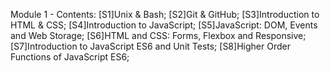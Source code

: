 Module 1 - Contents: 
[S1]Unix & Bash; 
[S2]Git & GitHub; 
[S3]Introduction to HTML & CSS; 
[S4]Introduction to JavaScript; 
[S5]JavaScript: DOM, Events and Web Storage; 
[S6]HTML and CSS: Forms, Flexbox and Responsive; 
[S7]Introduction to JavaScript ES6 and Unit Tests; 
[S8]Higher Order Functions of JavaScript ES6; 
